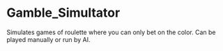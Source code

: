# Gamble_Simultator
Simulates games of roulette where you can only bet on the color. Can be played manually or run by AI.
